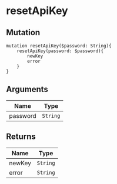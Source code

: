 # resetApiKey

## Mutation

```
mutation resetApiKey($password: String){
    resetApiKey(password: $password){
        newKey
        error
    }
}
```

## Arguments

Name | Type
---- | ---- 
password | `String`

## Returns

Name | Type
---- | ----
newKey | `String`
error | `String`
